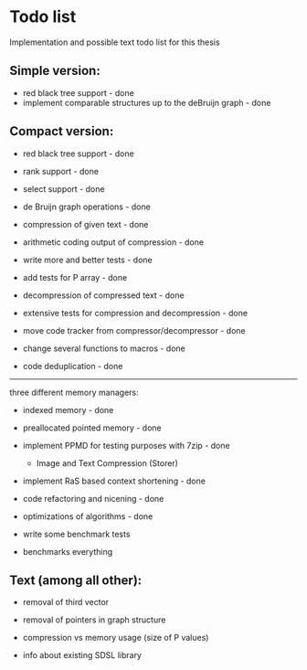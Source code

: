 # Todo list

Implementation and possible text todo list for this thesis

## Simple version:
* red black tree support - done
* implement comparable structures up to the deBruijn graph - done

## Compact version:
* red black tree support - done
* rank support - done
* select support - done
* de Bruijn graph operations - done
* compression of given text - done
* arithmetic coding output of compression - done

* write more and better tests - done
* add tests for P array - done

* decompression of compressed text - done
* extensive tests for compression and decompression - done

* move code tracker from compressor/decompressor - done
* change several functions to macros - done
* code deduplication - done

---

three different memory managers:
* indexed memory - done
* preallocated pointed memory - done

* implement PPMD for testing purposes with 7zip - done
	- Image and Text Compression (Storer)

* implement RaS based context shortening - done

* code refactoring and nicening - done
* optimizations of algorithms - done

* write some benchmark tests
* benchmarks everything


## Text (among all other):

* removal of third vector
* removal of pointers in graph structure
* compression vs memory usage (size of P values)

* info about existing SDSL library
